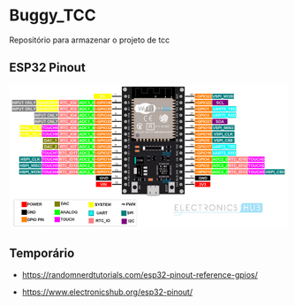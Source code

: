 # Buggy_TCC

Repositório para armazenar o projeto de tcc

## ESP32 Pinout

![ESP32 Pinout](./images/ESP32_Pinout.jpg "ESP32 Pinout")

## Temporário

- https://randomnerdtutorials.com/esp32-pinout-reference-gpios/

- https://www.electronicshub.org/esp32-pinout/
